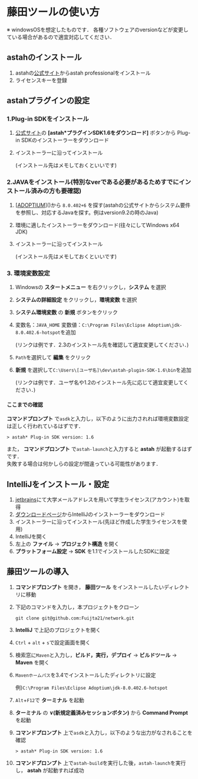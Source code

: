# 藤田ツールの使い方
※ windowsOSを想定したものです． 各種ソフトウェアのversionなどが変更している場合があるので適宜対応してください．

## astahのインストール
1. astahの[公式サイト](https://astah.change-vision.com/ja/download.html)からastah professionalをインストール
2. ライセンスキーを登録

## astahプラグインの設定
### 1.Plug-in SDKをインストール
1. [公式サイト](https://astah.change-vision.com/ja/tutorial/plugin.html)の
__[astah*プラグインSDK1.6をダウンロード]__ ボタンから Plug-in SDKのインストーラーをダウンロード　
2. インストーラーに沿ってインストール
    
    (インストール先はメモしておくといいです)   


### 2.JAVAをインストール(特別なverである必要があるためすでにインストール済みの方も要確認)
1. [[ADOPTIUM](https://adoptium.net/temurin/nightly/)]()から `8.0.402+6` を探す(astahの公式サイトからシステム要件を参照し、対応するJavaを探す。例はversion9.2の時のJava)
3. 環境に適したインストーラーをダウンロード(往々にしてWindows x64 JDK)
4. インストーラーに沿ってインストール

    (インストール先はメモしておくといいです)


### 3. 環境変数設定
1. Windowsの __スタートメニュー__ を右クリックし，__システム__ を選択
2. __システムの詳細設定__ をクリックし，__環境変数__ を選択
3. __システム環境変数__ の __新規__ ボタンをクリック
4. 変数名：`JAVA_HOME` 変数値：`C:\Program Files\Eclipse Adoptium\jdk-8.0.402.6-hotspot`を追加

     (リンクは例です．2.3のインストール先を確認して適宜変更してください．)
5. `Path`を選択して __編集__ をクリック
6. __新規__ を選択して`C:\Users\[ユーザ名]\dev\astah-plugin-SDK-1.6\bin`を追加

     (リンクは例です．ユーザ名や1.2のインストール先に応じて適宜変更してください．)
#### ここまでの確認
__コマンドプロンプト__ で`asdk`と入力し，以下のように出力されれば環境変数設定は正しく行われているはずです．

```> astah* Plug-in SDK version: 1.6```

また， __コマンドプロンプト__ で`astah-launch`と入力すると __astah__ が起動するはずです．  
失敗する場合は何かしらの設定が間違っている可能性があります．

## IntelliJをインストール・設定
1. [jetbrains](https://www.jetbrains.com/shop/eform/students)にて大学メールアドレスを用いて学生ライセンス(アカウント)を取得
2. [ダウンロードページ](https://www.jetbrains.com/ja-jp/idea/)からIntelliJのインストーラーをダウンロード
3. インストーラーに沿ってインストール(先ほど作成した学生ライセンスを使用)
4. IntelliJを開く
5. 左上の __ファイル__ -> __プロジェクト構造__ を開く
6. __プラットフォーム設定__ -> __SDK__ を1.1でインストールしたSDKに設定

## 藤田ツールの導入
1. __コマンドプロンプト__ を開き， __藤田ツール__ をインストールしたいディレクトリに移動
2. 下記のコマンドを入力し，本プロジェクトをクローン

    ```git clone git@github.com:Fuijta21/network.git```
3. __IntelliJ__ で上記のプロジェクトを開く
4. `Ctrl` + `alt` + `s`で設定画面を開く
5. 検索窓に`Maven`と入力し，__ビルド，実行，デプロイ__ -> __ビルドツール__ -> __Maven__ を開く
6. `Mavenホームパス`を3.4でインストールしたディレクトリに設定

    例)`C:\Program Files\Eclipse Adoptium\jdk-8.0.402.6-hotspot`
7. `Alt`+`F12`で __ターミナル__ を起動
8. __ターミナル__ の __∨(新規定義済みセッションボタン)__ から __Command Prompt__ を起動
9. __コマンドプロンプト__ 上で`asdk`と入力し，以下のような出力がなされることを確認

    ```> astah* Plug-in SDK version: 1.6```
10. __コマンドプロンプト__ 上で`astah-build`を実行した後，`astah-launch`を実行し， __astah__ が起動すれば成功
